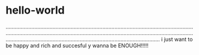 # hello-world
..............................................................................................................................................................................................................................................................................................................................................................
i just want to be happy and rich and succesful y wanna be ENOUGH!!!!!
